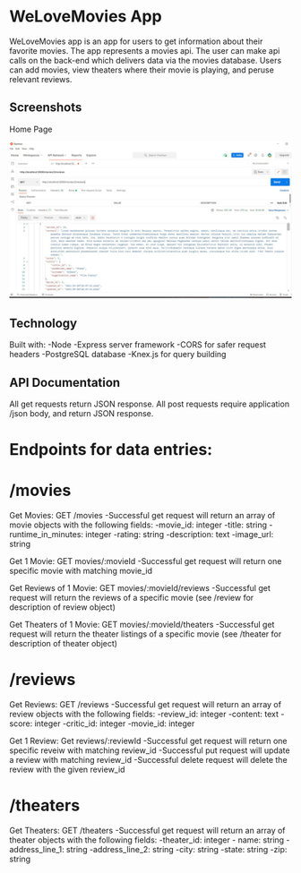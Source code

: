 # WeLoveMovies App

WeLoveMovies app is an app for users to get information about their favorite movies. The app represents a movies api. The user can make api calls on the back-end which delivers data via the movies database. Users can add movies, view theaters where their movie is playing, and peruse relevant reviews.

## Screenshots

Home Page

![moviePic](/images/reviews_for_movies.png)

## Technology

Built with:
-Node
-Express server framework
-CORS for safer request headers
-PostgreSQL database
-Knex.js for query building

## API Documentation

All get requests return JSON response. All post requests require application /json body, and return JSON response.

# Endpoints for data entries:

# /movies

Get Movies: GET /movies
-Successful get request will return an array of movie objects with the following fields:
-movie_id: integer
-title: string
-runtime_in_minutes: integer
-rating: string
-description: text
-image_url: string

Get 1 Movie: GET movies/:movieId
-Successful get request will return one specific movie with matching movie_id

Get Reviews of 1 Movie: GET movies/:movieId/reviews
-Successful get request will return the reviews of a specific movie (see /review for description of review object)

Get Theaters of 1 Movie: GET movies/:movieId/theaters
-Successful get request will return the theater listings of a specific movie (see /theater for description of theater object)

# /reviews

Get Reviews: GET /reviews
-Successful get request will return an array of review objects with the following fields:
-review_id: integer
-content: text
-score: integer
-critic_id: integer
-movie_id: integer

Get 1 Review: Get reviews/:reviewId
-Successful get request will return one specific reveiw with matching review_id
-Successful put request will update a review with matching review_id
-Successful delete request will delete the review with the given review_id

# /theaters

Get Theaters: GET /theaters
-Successful get request will return an array of theater objects with the following fields:
-theater_id: integer - name: string
-address_line_1: string
-address_line_2: string
-city: string
-state: string
-zip: string
